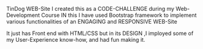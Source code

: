 TinDog WEB-Site
I created this as a CODE-CHALLENGE during my Web-Development Course 
IN this I have used Bootstrap framework to implement various functionalities of an ENGAGING and RESPONSIVE WEB-Site

It just has Front end with HTML/CSS but in its DESIGN ,I imployed  some of my User-Experience know-how, and had fun making it.

